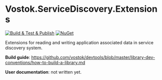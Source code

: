 # Vostok.ServiceDiscovery.Extensions

[![Build & Test & Publish](https://github.com/vostok/servicediscovery.extensions/actions/workflows/ci.yml/badge.svg)](https://github.com/vostok/servicediscovery.extensions/actions/workflows/ci.yml)
[![NuGet](https://img.shields.io/nuget/v/Vostok.ServiceDiscovery.Extensions.svg)](https://www.nuget.org/packages/Vostok.ServiceDiscovery.Extensions)

Extensions for reading and writing application associated data in service discovery system.


**Build guide**: https://github.com/vostok/devtools/blob/master/library-dev-conventions/how-to-build-a-library.md

**User documentation**: not written yet.
